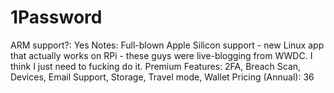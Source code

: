 # 1Password

ARM support?: Yes
Notes: 
Full-blown Apple Silicon support - new Linux app that actually works on RPi - these guys were live-blogging from WWDC. I think I just need to fucking do it.
Premium Features: 2FA, Breach Scan, Devices, Email Support, Storage, Travel mode, Wallet
Pricing (Annual): 36